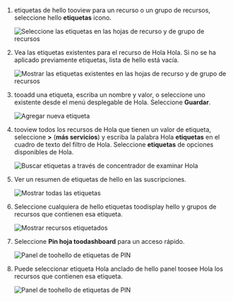 1. etiquetas de hello tooview para un recurso o un grupo de recursos, seleccione hello **etiquetas** icono. 
   
     ![Seleccione las etiquetas en las hojas de recurso y de grupo de recursos](./media/resource-manager-tag-resources/select-tag-icon.png)
2. Vea las etiquetas existentes para el recurso de Hola Hola. Si no se ha aplicado previamente etiquetas, lista de hello está vacía. 

     ![Mostrar las etiquetas existentes en las hojas de recurso y de grupo de recursos](./media/resource-manager-tag-resources/existing-tags.png)
3. tooadd una etiqueta, escriba un nombre y valor, o seleccione uno existente desde el menú desplegable de Hola. Seleccione **Guardar**.

     ![Agregar nueva etiqueta](./media/resource-manager-tag-resources/tag-resources.png)
3. tooview todos los recursos de Hola que tienen un valor de etiqueta, seleccione  **>**  (**más servicios**) y escriba la palabra Hola **etiquetas** en el cuadro de texto del filtro de Hola. Seleccione **etiquetas** de opciones disponibles de Hola.
   
     ![Buscar etiquetas a través de concentrador de examinar Hola](./media/resource-manager-tag-resources/browse-tags.png)
4. Ver un resumen de etiquetas de hello en las suscripciones.
   
     ![Mostrar todas las etiquetas](./media/resource-manager-tag-resources/tag-taxonomy.png)
5. Seleccione cualquiera de hello etiquetas toodisplay hello y grupos de recursos que contienen esa etiqueta.
   
     ![Mostrar recursos etiquetados](./media/resource-manager-tag-resources/show-tagged-resources.png)
6. Seleccione **Pin hoja toodashboard** para un acceso rápido.
   
     ![Panel de toohello de etiquetas de PIN](./media/resource-manager-tag-resources/pin-tag.png)
7. Puede seleccionar etiqueta Hola anclado de hello panel toosee Hola los recursos que contienen esa etiqueta.

     ![Panel de toohello de etiquetas de PIN](./media/resource-manager-tag-resources/show-pinned-tag.png)
